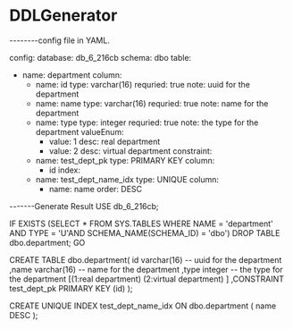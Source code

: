 # DDLGenerator

--------config file in YAML.

config:
  database: db_6_216cb
  schema: dbo
table:
- name: department
  column:
  - name: id
    type: varchar(16)
    requried: true
    note: uuid for the department
  - name: name
    type: varchar(16)
    requried: true
    note: name for the department
  - name: type
    type: integer
    requried: true
    note: the type for the department
    valueEnum:
    - value: 1
      desc: real department
    - value: 2
      desc: virtual department
  constraint:
  - name: test_dept_pk
    type: PRIMARY KEY
    column:
    - id
  index:
  - name: test_dept_name_idx
    type: UNIQUE
    column:
    - name: name
      order: DESC

-------Generate Result
USE db_6_216cb;

IF EXISTS (SELECT * FROM SYS.TABLES WHERE NAME = 'department' AND TYPE = 'U'AND SCHEMA_NAME(SCHEMA_ID) = 'dbo')
  DROP TABLE dbo.department;
GO

CREATE TABLE dbo.department(
  id varchar(16)   -- uuid for the department
  ,name varchar(16)   -- name for the department
  ,type integer   -- the type for the department  [(1:real department) (2:virtual department) ]
  ,CONSTRAINT test_dept_pk PRIMARY KEY (id)
);

CREATE UNIQUE INDEX test_dept_name_idx ON dbo.department (
  name DESC
);